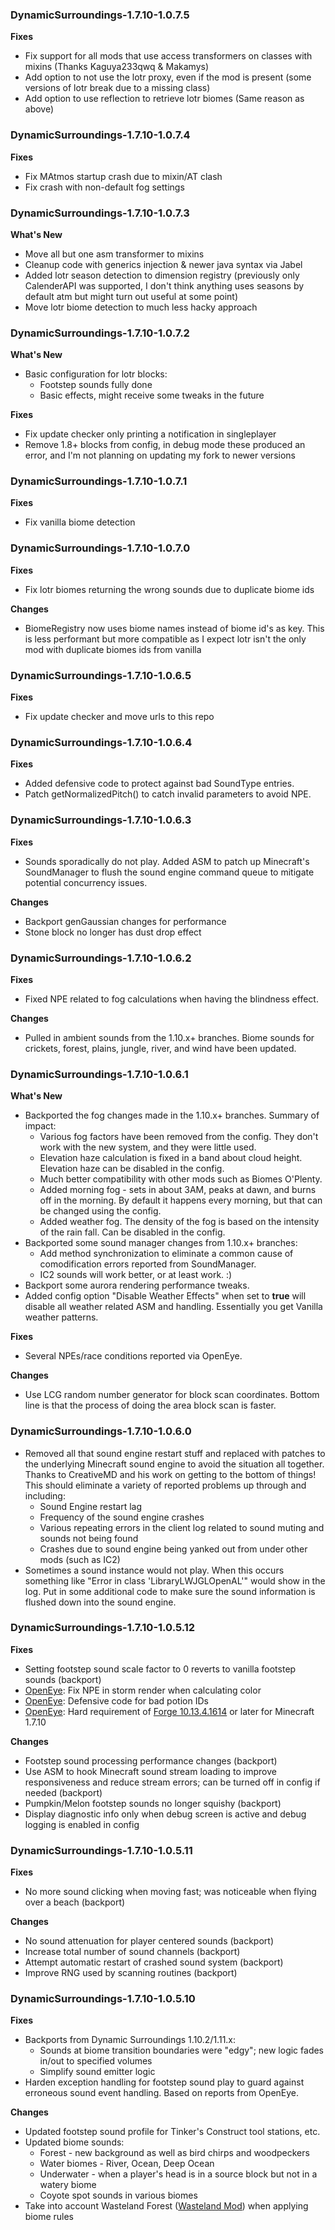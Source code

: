 ### DynamicSurroundings-1.7.10-1.0.7.5
**Fixes**
* Fix support for all mods that use access transformers on classes with mixins (Thanks Kaguya233qwq & Makamys)
* Add option to not use the lotr proxy, even if the mod is present (some versions of lotr break due to a missing class)
* Add option to use reflection to retrieve lotr biomes (Same reason as above)

### DynamicSurroundings-1.7.10-1.0.7.4
**Fixes**
* Fix MAtmos startup crash due to mixin/AT clash
* Fix crash with non-default fog settings

### DynamicSurroundings-1.7.10-1.0.7.3
**What's New**
* Move all but one asm transformer to mixins
* Cleanup code with generics injection & newer java syntax via Jabel
* Added lotr season detection to dimension registry (previously only CalenderAPI was supported, I don't think anything uses seasons by default atm but might turn out useful at some point)
* Move lotr biome detection to much less hacky approach

### DynamicSurroundings-1.7.10-1.0.7.2
**What's New**
* Basic configuration for lotr blocks:
  * Footstep sounds fully done
  * Basic effects, might receive some tweaks in the future

**Fixes**
* Fix update checker only printing a notification in singleplayer
* Remove 1.8+ blocks from config, in debug mode these produced an error, and I'm not planning on updating my fork to newer versions

### DynamicSurroundings-1.7.10-1.0.7.1
**Fixes**
* Fix vanilla biome detection

### DynamicSurroundings-1.7.10-1.0.7.0
**Fixes**
* Fix lotr biomes returning the wrong sounds due to duplicate biome ids

**Changes**
* BiomeRegistry now uses biome names instead of biome id's as key.
This is less performant but more compatible as I expect lotr isn't the only mod with duplicate biomes ids from vanilla

### DynamicSurroundings-1.7.10-1.0.6.5
**Fixes**
* Fix update checker and move urls to this repo

### DynamicSurroundings-1.7.10-1.0.6.4
**Fixes**
* Added defensive code to protect against bad SoundType entries.
* Patch getNormalizedPitch() to catch invalid parameters to avoid NPE.

### DynamicSurroundings-1.7.10-1.0.6.3
**Fixes**
* Sounds sporadically do not play.  Added ASM to patch up Minecraft's SoundManager to flush the sound engine command queue to mitigate potential concurrency issues.

**Changes**
* Backport genGaussian changes for performance
* Stone block no longer has dust drop effect

### DynamicSurroundings-1.7.10-1.0.6.2
**Fixes**
* Fixed NPE related to fog calculations when having the blindness effect.

**Changes**
* Pulled in ambient sounds from the 1.10.x+ branches.  Biome sounds for crickets, forest, plains, jungle, river, and wind have been updated.

### DynamicSurroundings-1.7.10-1.0.6.1
**What's New**
* Backported the fog changes made in the 1.10.x+ branches.  Summary of impact:
    * Various fog factors have been removed from the config.  They don't work with the new system, and they were little used.
    * Elevation haze calculation is fixed in a band about cloud height.  Elevation haze can be disabled in the config.
    * Much better compatibility with other mods such as Biomes O'Plenty.
    * Added morning fog - sets in about 3AM, peaks at dawn, and burns off in the morning.  By default it happens every morning, but that can be changed using the config.
    * Added weather fog.  The density of the fog is based on the intensity of the rain fall.  Can be disabled in the config.
* Backported some sound manager changes from 1.10.x+ branches:
    * Add method synchronization to eliminate a common cause of comodification errors reported from  SoundManager.
    * IC2 sounds will work better, or at least work. :)
* Backport some aurora rendering performance tweaks.
* Added config option "Disable Weather Effects" when set to **true** will disable all weather related ASM and handling.  Essentially you get Vanilla weather patterns.

**Fixes**
* Several NPEs/race conditions reported via OpenEye.

**Changes**
* Use LCG random number generator for block scan coordinates.  Bottom line is that the process of doing the area block scan is faster.

### DynamicSurroundings-1.7.10-1.0.6.0
* Removed all that sound engine restart stuff and replaced with patches to the underlying Minecraft sound engine to avoid the situation all together.  Thanks to CreativeMD and his work on getting to the bottom of things!  This should eliminate a variety of reported problems up through and including:
    * Sound Engine restart lag
    * Frequency of the sound engine crashes
    * Various repeating errors in the client log related to sound muting and sounds not being found
    * Crashes due to sound engine being yanked out from under other mods (such as IC2)
* Sometimes a sound instance would not play.  When this occurs something like "Error in class 'LibraryLWJGLOpenAL'" would show in the log.  Put in some additional code to make sure the sound information is flushed down into the sound engine.

### DynamicSurroundings-1.7.10-1.0.5.12
**Fixes**
* Setting footstep sound scale factor to 0 reverts to vanilla footstep sounds (backport)
* [OpenEye](https://openeye.openmods.info/crashes/4a99da03285429c87ec8d9347210268e): Fix NPE in storm render when calculating color
* [OpenEye](https://openeye.openmods.info/crashes/35c791f2c48ae15e0a8c42b832c38aac): Defensive code for bad potion IDs
* [OpenEye](https://openeye.openmods.info/crashes/ef9cee918b144eaa128da318420d6dbf): Hard requirement of [Forge 10.13.4.1614](https://files.minecraftforge.net/maven/net/minecraftforge/forge/index_1.7.10.html) or later for Minecraft 1.7.10

**Changes**
* Footstep sound processing performance changes (backport)
* Use ASM to hook Minecraft sound stream loading to improve responsiveness and reduce stream errors; can be turned off in config if needed (backport)
* Pumpkin/Melon footstep sounds no longer squishy (backport)
* Display diagnostic info only when debug screen is active and debug logging is enabled in config

### DynamicSurroundings-1.7.10-1.0.5.11
**Fixes**
* No more sound clicking when moving fast; was noticeable when flying over a beach (backport)

**Changes**
* No sound attenuation for player centered sounds (backport)
* Increase total number of sound channels (backport)
* Attempt automatic restart of crashed sound system (backport)
* Improve RNG used by scanning routines (backport)

### DynamicSurroundings-1.7.10-1.0.5.10
**Fixes**
* Backports from Dynamic Surroundings 1.10.2/1.11.x:
    * Sounds at biome transition boundaries were "edgy"; new logic fades in/out to specified volumes
    * Simplify sound emitter logic
* Harden exception handling for footstep sound play to guard against erroneous sound event handling.  Based on reports from OpenEye.

**Changes**
* Updated footstep sound profile for Tinker's Construct tool stations, etc.
* Updated biome sounds:
    * Forest - new background as well as bird chirps and woodpeckers
    * Water biomes - River, Ocean, Deep Ocean
    * Underwater - when a player's head is in a source block but not in a watery biome
    * Coyote spot sounds in various biomes
* Take into account Wasteland Forest ([Wasteland Mod](http://www.minecraftforum.net/forums/mapping-and-modding/minecraft-mods/2274942-wasteland-mod-1-4-4-abandoned-world-cities-and)) when applying biome rules
